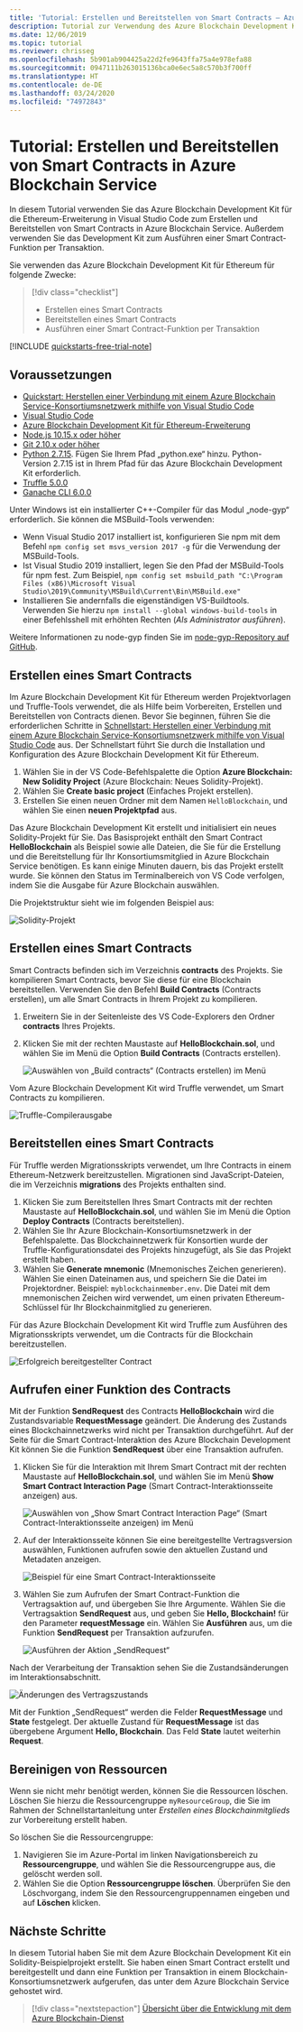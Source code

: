 ```yaml
---
title: 'Tutorial: Erstellen und Bereitstellen von Smart Contracts – Azure Blockchain Service'
description: Tutorial zur Verwendung des Azure Blockchain Development Kit für die Ethereum-Erweiterung in Visual Studio Code zum Erstellen und Bereitstellen von Smart Contracts in Azure Blockchain Service.
ms.date: 12/06/2019
ms.topic: tutorial
ms.reviewer: chrisseg
ms.openlocfilehash: 5b901ab904425a22d2fe9643ffa75a4e978efa88
ms.sourcegitcommit: 0947111b263015136bca0e6ec5a8c570b3f700ff
ms.translationtype: HT
ms.contentlocale: de-DE
ms.lasthandoff: 03/24/2020
ms.locfileid: "74972843"
---
```

# <a name="tutorial-create-buildanddeploysmartcontracts-on-azure-blockchain-service"></a>Tutorial: Erstellen und Bereitstellen von Smart Contracts in Azure Blockchain Service

In diesem Tutorial verwenden Sie das Azure Blockchain Development Kit für die Ethereum-Erweiterung in Visual Studio Code zum Erstellen und Bereitstellen von Smart Contracts in Azure Blockchain Service. Außerdem verwenden Sie das Development Kit zum Ausführen einer Smart Contract-Funktion per Transaktion.

Sie verwenden das Azure Blockchain Development Kit für Ethereum für folgende Zwecke:

> [!div class="checklist"]
> * Erstellen eines Smart Contracts
> * Bereitstellen eines Smart Contracts
> * Ausführen einer Smart Contract-Funktion per Transaktion

[!INCLUDE [quickstarts-free-trial-note](../../../includes/quickstarts-free-trial-note.md)]

## <a name="prerequisites"></a>Voraussetzungen

* [Quickstart: Herstellen einer Verbindung mit einem Azure Blockchain Service-Konsortiumsnetzwerk mithilfe von Visual Studio Code](connect-vscode.md)
* [Visual Studio Code](https://code.visualstudio.com/Download)
* [Azure Blockchain Development Kit für Ethereum-Erweiterung](https://marketplace.visualstudio.com/items?itemName=AzBlockchain.azure-blockchain)
* [Node.js 10.15.x oder höher](https://nodejs.org/download)
* [Git 2.10.x oder höher](https://git-scm.com)
* [Python 2.7.15](https://www.python.org/downloads/release/python-2715/). Fügen Sie Ihrem Pfad „python.exe“ hinzu. Python-Version 2.7.15 ist in Ihrem Pfad für das Azure Blockchain Development Kit erforderlich.
* [Truffle 5.0.0](https://www.trufflesuite.com/docs/truffle/getting-started/installation)
* [Ganache CLI 6.0.0](https://github.com/trufflesuite/ganache-cli)

Unter Windows ist ein installierter C++-Compiler für das Modul „node-gyp“ erforderlich. Sie können die MSBuild-Tools verwenden:

* Wenn Visual Studio 2017 installiert ist, konfigurieren Sie npm mit dem Befehl `npm config set msvs_version 2017 -g` für die Verwendung der MSBuild-Tools.
* Ist Visual Studio 2019 installiert, legen Sie den Pfad der MSBuild-Tools für npm fest. Zum Beispiel, `npm config set msbuild_path "C:\Program Files (x86)\Microsoft Visual Studio\2019\Community\MSBuild\Current\Bin\MSBuild.exe"`
* Installieren Sie andernfalls die eigenständigen VS-Buildtools. Verwenden Sie hierzu `npm install --global windows-build-tools` in einer Befehlsshell mit erhöhten Rechten (*Als Administrator ausführen*).

Weitere Informationen zu node-gyp finden Sie im [node-gyp-Repository auf GitHub](https://github.com/node-gyp).

## <a name="create-a-smart-contract"></a>Erstellen eines Smart Contracts

Im Azure Blockchain Development Kit für Ethereum werden Projektvorlagen und Truffle-Tools verwendet, die als Hilfe beim Vorbereiten, Erstellen und Bereitstellen von Contracts dienen. Bevor Sie beginnen, führen Sie die erforderlichen Schritte in [Schnellstart: Herstellen einer Verbindung mit einem Azure Blockchain Service-Konsortiumsnetzwerk mithilfe von Visual Studio Code](connect-vscode.md) aus. Der Schnellstart führt Sie durch die Installation und Konfiguration des Azure Blockchain Development Kit für Ethereum.

1. Wählen Sie in der VS Code-Befehlspalette die Option **Azure Blockchain: New Solidity Project** (Azure Blockchain: Neues Solidity-Projekt).
1. Wählen Sie **Create basic project** (Einfaches Projekt erstellen).
1. Erstellen Sie einen neuen Ordner mit dem Namen `HelloBlockchain`, und wählen Sie einen **neuen Projektpfad** aus.

Das Azure Blockchain Development Kit erstellt und initialisiert ein neues Solidity-Projekt für Sie. Das Basisprojekt enthält den Smart Contract **HelloBlockchain** als Beispiel sowie alle Dateien, die Sie für die Erstellung und die Bereitstellung für Ihr Konsortiumsmitglied in Azure Blockchain Service benötigen. Es kann einige Minuten dauern, bis das Projekt erstellt wurde. Sie können den Status im Terminalbereich von VS Code verfolgen, indem Sie die Ausgabe für Azure Blockchain auswählen.

Die Projektstruktur sieht wie im folgenden Beispiel aus:

   ![Solidity-Projekt](./media/send-transaction/solidity-project.png)

## <a name="build-a-smart-contract"></a>Erstellen eines Smart Contracts

Smart Contracts befinden sich im Verzeichnis **contracts** des Projekts. Sie kompilieren Smart Contracts, bevor Sie diese für eine Blockchain bereitstellen. Verwenden Sie den Befehl **Build Contracts** (Contracts erstellen), um alle Smart Contracts in Ihrem Projekt zu kompilieren.

1. Erweitern Sie in der Seitenleiste des VS Code-Explorers den Ordner **contracts** Ihres Projekts.
1. Klicken Sie mit der rechten Maustaste auf **HelloBlockchain.sol**, und wählen Sie im Menü die Option **Build Contracts** (Contracts erstellen).

    ![Auswählen von „Build contracts“ (Contracts erstellen) im Menü ](./media/send-transaction/build-contracts.png)

Vom Azure Blockchain Development Kit wird Truffle verwendet, um Smart Contracts zu kompilieren.

![Truffle-Compilerausgabe](./media/send-transaction/compile-output.png)

## <a name="deploy-a-smart-contract"></a>Bereitstellen eines Smart Contracts

Für Truffle werden Migrationsskripts verwendet, um Ihre Contracts in einem Ethereum-Netzwerk bereitzustellen. Migrationen sind JavaScript-Dateien, die im Verzeichnis **migrations** des Projekts enthalten sind.

1. Klicken Sie zum Bereitstellen Ihres Smart Contracts mit der rechten Maustaste auf **HelloBlockchain.sol**, und wählen Sie im Menü die Option **Deploy Contracts** (Contracts bereitstellen).
1. Wählen Sie Ihr Azure Blockchain-Konsortiumsnetzwerk in der Befehlspalette. Das Blockchainnetzwerk für Konsortien wurde der Truffle-Konfigurationsdatei des Projekts hinzugefügt, als Sie das Projekt erstellt haben.
1. Wählen Sie **Generate mnemonic** (Mnemonisches Zeichen generieren). Wählen Sie einen Dateinamen aus, und speichern Sie die Datei im Projektordner. Beispiel: `myblockchainmember.env`. Die Datei mit dem mnemonischen Zeichen wird verwendet, um einen privaten Ethereum-Schlüssel für Ihr Blockchainmitglied zu generieren.

Für das Azure Blockchain Development Kit wird Truffle zum Ausführen des Migrationsskripts verwendet, um die Contracts für die Blockchain bereitzustellen.

![Erfolgreich bereitgestellter Contract](./media/send-transaction/deploy-contract.png)

## <a name="call-a-contract-function"></a>Aufrufen einer Funktion des Contracts

Mit der Funktion **SendRequest** des Contracts **HelloBlockchain** wird die Zustandsvariable **RequestMessage** geändert. Die Änderung des Zustands eines Blockchainnetzwerks wird nicht per Transaktion durchgeführt. Auf der Seite für die Smart Contract-Interaktion des Azure Blockchain Development Kit können Sie die Funktion **SendRequest** über eine Transaktion aufrufen.

1. Klicken Sie für die Interaktion mit Ihrem Smart Contract mit der rechten Maustaste auf **HelloBlockchain.sol**, und wählen Sie im Menü **Show Smart Contract Interaction Page** (Smart Contract-Interaktionsseite anzeigen) aus.

    ![Auswählen von „Show Smart Contract Interaction Page“ (Smart Contract-Interaktionsseite anzeigen) im Menü](./media/send-transaction/contract-interaction.png)

1. Auf der Interaktionsseite können Sie eine bereitgestellte Vertragsversion auswählen, Funktionen aufrufen sowie den aktuellen Zustand und Metadaten anzeigen.

    ![Beispiel für eine Smart Contract-Interaktionsseite](./media/send-transaction/interaction-page.png)

1. Wählen Sie zum Aufrufen der Smart Contract-Funktion die Vertragsaktion auf, und übergeben Sie Ihre Argumente. Wählen Sie die Vertragsaktion **SendRequest** aus, und geben Sie **Hello, Blockchain!** für den Parameter **requestMessage** ein. Wählen Sie **Ausführen** aus, um die Funktion **SendRequest** per Transaktion aufzurufen.

    ![Ausführen der Aktion „SendRequest“](./media/send-transaction/sendrequest-action.png)

Nach der Verarbeitung der Transaktion sehen Sie die Zustandsänderungen im Interaktionsabschnitt.

![Änderungen des Vertragszustands](./media/send-transaction/contract-state.png)

Mit der Funktion „SendRequest“ werden die Felder **RequestMessage** und **State** festgelegt. Der aktuelle Zustand für **RequestMessage** ist das übergebene Argument **Hello, Blockchain**. Das Feld **State** lautet weiterhin **Request**.

## <a name="clean-up-resources"></a>Bereinigen von Ressourcen

Wenn sie nicht mehr benötigt werden, können Sie die Ressourcen löschen. Löschen Sie hierzu die Ressourcengruppe `myResourceGroup`, die Sie im Rahmen der Schnellstartanleitung unter *Erstellen eines Blockchainmitglieds* zur Vorbereitung erstellt haben.

So löschen Sie die Ressourcengruppe:

1. Navigieren Sie im Azure-Portal im linken Navigationsbereich zu **Ressourcengruppe**, und wählen Sie die Ressourcengruppe aus, die gelöscht werden soll.
1. Wählen Sie die Option **Ressourcengruppe löschen**. Überprüfen Sie den Löschvorgang, indem Sie den Ressourcengruppennamen eingeben und auf **Löschen** klicken.

## <a name="next-steps"></a>Nächste Schritte

In diesem Tutorial haben Sie mit dem Azure Blockchain Development Kit ein Solidity-Beispielprojekt erstellt. Sie haben einen Smart Contract erstellt und bereitgestellt und dann eine Funktion per Transaktion in einem Blockchain-Konsortiumsnetzwerk aufgerufen, das unter dem Azure Blockchain Service gehostet wird.

> [!div class="nextstepaction"]
> [Übersicht über die Entwicklung mit dem Azure Blockchain-Dienst](develop.md)
